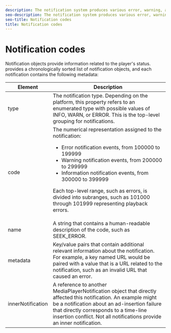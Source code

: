 ```yaml
---
description: The notification system produces various error, warning, and informational notices that provide diagnostic metadata.
seo-description: The notification system produces various error, warning, and informational notices that provide diagnostic metadata.
seo-title: Notification codes
title: Notification codes
---
```


# Notification codes

Notification objects provide information related to the player's status.  provides a chronologically sorted list of notification objects, and each notification contains the following metadata:

<table frame="all" colsep="1" rowsep="1" id="table_DBA8CACF02DB4AF2B053E560850B49CE"> 
 <tgroup cols="2" colsep="1" rowsep="1" class="FormatA"> 
  <colspec colnum="1" colname="1" colwidth="20*" /> 
  <colspec colnum="2" colname="2" colwidth="80*" /> 
  <thead> 
   <tr rowsep="1"> 
    <th colname="1" class="entry">Element</th> 
    <th colname="2" class="entry">Description</th> 
   </tr> 
  </thead> 
  <tbody> 
   <tr rowsep="1"> 
    <td colname="1"><span class="codeph">type</span></td> 
    <td colname="2">The notification type. Depending on the platform, this property refers to an enumerated type with possible values of <span class="codeph">INFO</span>, <span class="codeph">WARN</span>, or <span class="codeph">ERROR</span>. This is the top-level grouping for notifications. </td> 
   </tr> 
   <tr rowsep="1"> 
    <td colname="1"><span class="codeph">code</span></td> 
    <td colname="2">The numerical representation assigned to the notification: 
     <ul id="ul_31AB497C6FFA452496DD09B0D78687B9"> 
      <li id="li_53E75022C50246E0982E315D04EFD8B3">Error notification events, from 100000 to 199999</li> 
      <li id="li_11AE91D1325E4F718228E662C9C55F9A">Warning notification events, from 200000 to 299999</li> 
      <li id="li_6D3EA03845294DC2BAD1ACF507639E51">Information notification events, from 300000 to 399999</li> 
     </ul><p>Each top-level range, such as errors, is divided into subranges, such as 101000 through 101999 representing playback errors.</p> </td> 
   </tr> 
   <tr rowsep="1"> 
    <td colname="1"><span class="codeph">name</span></td> 
    <td colname="2">A string that contains a human-readable description of the code, such as <span class="codeph">SEEK_ERROR</span>. </td> 
   </tr> 
   <tr rowsep="1"> 
    <td colname="1"><span class="codeph">metadata</span> </td> 
    <td colname="2">Key/value pairs that contain additional relevant information about the notification. For example, a key named <span class="codeph">URL</span> would be paired with a value that is a URL related to the notification, such as an invalid URL that caused an error. </td> 
   </tr> 
   <tr rowsep="0"> 
    <td colname="1"><span class="codeph">innerNotification</span> </td> 
    <td colname="2">A reference to another <span class="codeph">MediaPlayerNotification</span> object that directly affected this notification. An example might be a notification about an ad-insertion failure that directly corresponds to a time-line insertion conflict. Not all notifications provide an inner notification. </td> 
   </tr> 
  </tbody> 
 </tgroup> 
</table>

